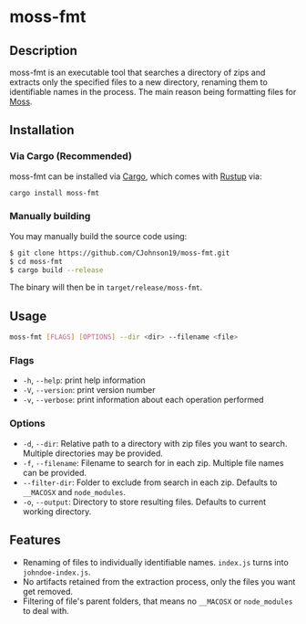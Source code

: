 # moss-fmt

## Description

moss-fmt is an executable tool that searches a directory of zips and extracts
only the specified files to a new directory, renaming them to identifiable names
in the process. The main reason being formatting files for
[Moss](https://theory.stanford.edu/~aiken/moss/).

## Installation

### Via Cargo (Recommended)

moss-fmt can be installed via [Cargo](https://doc.rust-lang.org/cargo/), which
comes with [Rustup](https://www.rust-lang.org/learn/get-started) via:

``` sh
cargo install moss-fmt
```

### Manually building

You may manually build the source code using:

``` sh
$ git clone https://github.com/CJohnson19/moss-fmt.git
$ cd moss-fmt
$ cargo build --release
```

The binary will then be in `target/release/moss-fmt`.

## Usage

``` sh
moss-fmt [FLAGS] [OPTIONS] --dir <dir> --filename <file>
```

### Flags

- `-h`, `--help`: print help information
- `-V`, `--version`: print version number
- `-v`, `--verbose`: print information about each operation performed

### Options

- `-d`, `--dir`: Relative path to a directory with zip files you want to search.
  Multiple directories may be provided.
- `-f`, `--filename`: Filename to search for in each zip. Multiple file names
  can be provided.
- `--filter-dir`: Folder to exclude from search in each zip. Defaults to
  `__MACOSX` and `node_modules`.
- `-o`, `--output`: Directory to store resulting files. Defaults to current
  working directory.


## Features

- Renaming of files to individually identifiable names. `index.js` turns into
  `johndoe-index.js`.
- No artifacts retained from the extraction process, only the files you want get
  removed.
- Filtering of file's parent folders, that means no `__MACOSX` or `node_modules`
  to deal with.
